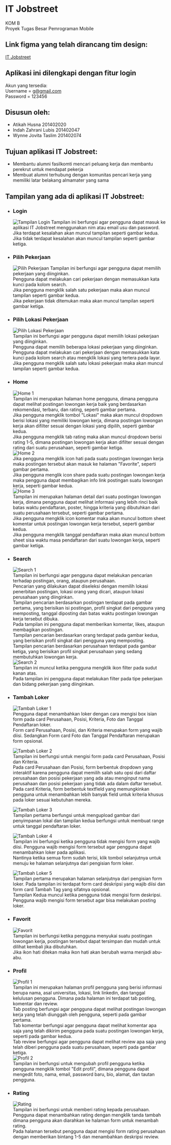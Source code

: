 # IT Jobstreet
KOM B\
Proyek Tugas Besar Pemrograman Mobile

## Link figma yang telah dirancang tim design:
[IT Jobstreet](https://www.figma.com/file/a89hDq6WF8QqWxgDpkBd8k/IT-JobStreet?type=design&node-id=42-2673&mode=design&t=ApOfmFkvyTgiPHi8-0)

## Aplikasi ini dilengkapi dengan fitur login
Akun yang tersedia:\
Username = g@gmail.com\
Password = 123456

## Disusun oleh:
- Atikah Husna 201402020
- Indah Zahrani Lubis 201402047
- Wynne Jovita Taslim 201402074

## Tujuan aplikasi IT Jobstreet:
- Membantu alumni fasilkomti mencari peluang kerja dan membantu perekrut untuk mendapat pekerja
- Membuat alumni terhubung dengan komunitas pencari kerja yang memiliki latar belakang almamater yang sama

## Tampilan yang ada di aplikasi IT Jobstreet:
- ### Login
  ![Tampilan Login](screenshots/login.png)
  Tampilan ini berfungsi agar pengguna dapat masuk ke aplikasi IT Jobstreet menggunakan nim atau email usu dan password.\
  Jika terdapat kesalahan akan muncul tampilan seperti gambar kedua.\
  Jika tidak terdapat kesalahan akan muncul tampilan seperti gambar ketiga.
- ### Pilih Pekerjaan
  ![Pilih Pekerjaan](screenshots/pilih%20pekerjaan.png)
  Tampilan ini berfungsi agar pengguna dapat memilih pekerjaan yang diinginkan.\
  Pengguna dapat melakukan cari pekerjaan dengan memasukkan kata kunci pada kolom search.\
  Jika pengguna mengklik salah satu pekerjaan maka akan muncul tampilan seperti gambar kedua.\
  Jika pekerjaan tidak ditemukan maka akan muncul tampilan seperti gambar ketiga.
- ### Pilih Lokasi Pekerjaan
  ![Pilih Lokasi Pekerjaan](screenshots/pilih%20lokasi%20pekerjaan.png)\
  Tampilan ini berfungsi agar pengguna dapat memilih lokasi pekerjaan yang diinginkan.\
  Pengguna dapat memilih beberapa lokasi pekerjaan yang diinginkan.\
  Pengguna dapat melakukan cari pekerjaan dengan memasukkan kata kunci pada kolom search atau mengklik lokasi yang tertera pada layar.\
  Jika pengguna mengklik salah satu lokasi pekerjaan maka akan muncul tampilan seperti gambar kedua.
- ### Home
  ![Home 1](screenshots/home1.png)\
  Tampilan ini merupakan halaman home pengguna, dimana pengguna dapat melihat postingan lowongan kerja baik yang berdasarkan rekomendasi, terbaru, dan rating, seperti gambar pertama.\
  Jika pengguna mengklik tombol "Lokasi" maka akan muncul dropdown berisi lokasi yang memiliki lowongan kerja, dimana postingan lowongan kerja akan difilter sesuai dengan lokasi yang dipilih, seperti gambar kedua.\
  Jika pengguna mengklik tab rating maka akan muncul dropdown berisi rating 1-5, dimana postingan lowongan kerja akan difilter sesuai dengan rating dari suatu perusahaan, seperti gambar ketiga.\
  ![Home 2](screenshots/home2.png)\
  Jika pengguna mengklik icon hati pada suatu postingan lowongan kerja maka postingan tersebut akan masuk ke halaman "Favorite", seperti gambar pertama.\
  Jika pengguna menglik icon share pada suatu postingan lowongan kerja maka pengguna dapat membagikan info link postingan suatu lowongan kerja, seperti gambar kedua.\
  ![Home 3](screenshots/home3.png)\
  Tampilan ini merupakan halaman detail dari suatu postingan lowongan kerja, dimana pengguna dapat melihat informasi yang lebih rinci baik batas waktu pendaftaran, poster, hingga kriteria yang dibutuhkan dari suatu perusahaan tersebut, seperti gambar pertama.\
  Jika pengguna mengklik icon komentar maka akan muncul bottom sheet komentar untuk postingan lowongan kerja tersebut, seperti gambar kedua.\
  Jika pengguna mengklik tanggal pendaftaran maka akan muncul bottom sheet sisa waktu masa pendaftaran dari suatu lowongan kerja, seperti gambar ketiga.
- ### Search
  ![Search 1](screenshots/search1.png)\
  Tampilan ini berfungsi agar pengguna dapat melakukan pencarian terhadap postingan, orang, ataupun perusahaan.\
  Pencarian yang dilakukan dapat diseleksi dengan memilih lokasi penerbitan postingan, lokasi orang yang dicari, ataupun lokasi perusahaan yang diinginkan.\
  Tampilan pencarian berdasarkan postingan terdapat pada gambar pertama, yang berisikan isi postingan, profil singkat dari pengguna yang memposting, tanggal diposting dan batas waktu postingan lowongan kerja tersebut dibuka.\
  Pada tampilan ini pengguna dapat memberikan komentar, likes, ataupun membagikan postingan.\
  Tampilan pencarian berdasarkan orang terdapat pada gambar kedua, yang berisikan profil singkat dari pengguna yang memposting.\
  Tampilan pencarian berdasarkan perusahaan terdapat pada gambar ketiga, yang berisikan profil singkat perusahaan yang sedang membutuhkan lowongan kerja.\
  ![Search 2](screenshots/search2.png)\
  Tampilan ini muncul ketika pengguna mengklik ikon filter pada sudut kanan atas.\
  Pada tampilan ini pengguna dapat melakukan filter pada tipe pekerjaan dan bidang pekerjaan yang diinginkan.
- ### Tambah Loker
  ![Tambah Loker 1](screenshots/tambah1.png)\
  Pengguna dapat menambahkan loker dengan cara mengisi box isian form pada card Perusahaan, Posisi, Kriteria, Foto dan Tanggal Pendaftaran loker.\
  Form card Perusahaan, Posisi, dan Kriteria merupakan form yang wajib diisi. Sedangkan Form card Foto dan Tanggal Pendaftaran merupakan form opsional.
  
  ![Tambah Loker 2](screenshots/tambah2.png)\
  Tampilan ini berfungsi untuk mengisi form pada card Perusahaan, Posisi dan Kriteria. \
  Pada card Perusahaan dan Posisi, form berbentuk dropdown yang interaktif karena pengguna dapat memilih salah satu opsi dari daftar perusahaan dan posisi pekerjaan yang ada atau menginput nama perusahaan dan posisi pekerjaan yang tidak ada dalam daftar tersebut.\
  Pada card Kriteria, form berbentuk textfield yang memungkinkan pengguna untuk menambahkan lebih banyak field untuk kriteria khusus pada loker sesuai kebutuhan mereka.
  
  ![Tambah Loker 3](screenshots/tambah3.png)\
  Tampilan pertama berfungsi untuk mengupload gambar dari penyimpanan lokal dan tampilan kedua berfungsi untuk membuat range untuk tanggal pendaftaran loker.
  
  ![Tambah Loker 4](screenshots/tambah4.png)\
  Tampilan ini berfungsi ketika pengguna tidak mengisi form yang wajib diisi. Pengguna wajib mengisi form tersebut agar pengguna dapat menambahkan loker pada aplikasi.\
  Nantinya ketika semua form sudah terisi, klik tombol selanjutnya untuk menuju ke halaman selanjutnya dari pengisian form loker.
  
  ![Tambah Loker 5](screenshots/tambah5.png)\
  Tampilan pertama merupakan halaman selanjutnya dari pengisian form loker. Pada tampilan ini terdapat form card deskripsi yang wajib diisi dan form card Tambah Tag yang sifatnya opsional.\
  Tampilan Kedua muncul ketika pengguna tidak mengisi form deskripsi. Pengguna wajib mengisi form tersebut agar bisa melakukan posting loker.
  
- ### Favorit
  ![Favorit](screenshots/favorit.png)\
  Tampilan ini berfungsi ketika pengguna menyukai suatu postingan lowongan kerja, postingan tersebut dapat tersimpan dan mudah untuk dilihat kembali jika dibutuhkan.\
  Jika ikon hati ditekan maka ikon hati akan berubah warna menjadi abu-abu.
- ### Profil
  ![Profil 1](screenshots/profil1.png)\
  Tampilan ini merupakan halaman profil pengguna yang berisi informasi berupa nama, asal universitas, lokasi, link linkedin, dan tanggal kelulusan pengguna. Dimana pada halaman ini terdapat tab posting, komentar dan review. \
  Tab posting berfungsi agar pengguna dapat melihat postingan lowongan kerja yang telah diunggah oleh pengguna, seperti pada gambar pertama. \
  Tab komentar berfungsi agar pengguna dapat melihat komentar apa saja yang telah dikirim pengguna pada suatu postingan lowongan kerja, seperti pada gambar kedua. \
  Tab review berfungsi agar pengguna dapat melihat review apa saja yang telah diberi pengguna pada suatu perusahaan, seperti pada gambar ketiga. \
  ![Profil 2](screenshots/profil2.png)\
  Tampilan ini berfungsi untuk mengubah profil pengguna ketika pengguna mengklik tombol "Edit profil", dimana pengguna dapat mengedit foto, nama, email, password baru, bio, alamat, dan tautan pengguna.
- ### Rating
  ![Rating](screenshots/rating.png)\
  Tampilan ini berfungsi untuk memberi rating kepada perusahaan.\
  Pengguna dapat menambahkan rating dengan mengklik tanda tambah dimana pengguna akan diarahkan ke halaman form untuk menambah rating.\
  Pada halaman tersebut pengguna dapat mengisi form rating perusahaan dengan memberikan bintang 1-5 dan menambahkan deskripsi review. 
